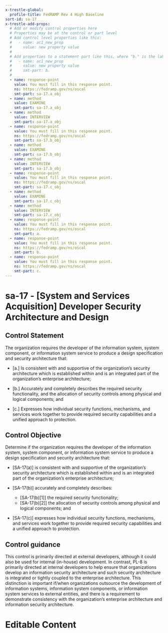 ```yaml
---
x-trestle-global:
  profile-title: FedRAMP Rev 4 High Baseline
sort-id: sa-17
x-trestle-add-props:
  # Add or modify control properties here
  # Properties may be at the control or part level
  # Add control level properties like this:
  #   - name: ac1_new_prop
  #     value: new property value
  #
  # Add properties to a statement part like this, where "b." is the label of the target statement part
  #   - name: ac1_new_prop
  #     value: new property value
  #     smt-part: b.
  #
  - name: response-point
    value: You must fill in this response point.
    ns: https://fedramp.gov/ns/oscal
    smt-part: sa-17.a_obj
  - name: method
    value: EXAMINE
    smt-part: sa-17.a_obj
  - name: method
    value: INTERVIEW
    smt-part: sa-17.a_obj
  - name: response-point
    value: You must fill in this response point.
    ns: https://fedramp.gov/ns/oscal
    smt-part: sa-17.b_obj
  - name: method
    value: EXAMINE
    smt-part: sa-17.b_obj
  - name: method
    value: INTERVIEW
    smt-part: sa-17.b_obj
  - name: response-point
    value: You must fill in this response point.
    ns: https://fedramp.gov/ns/oscal
    smt-part: sa-17.c_obj
  - name: method
    value: EXAMINE
    smt-part: sa-17.c_obj
  - name: method
    value: INTERVIEW
    smt-part: sa-17.c_obj
  - name: response-point
    value: You must fill in this response point.
    ns: https://fedramp.gov/ns/oscal
    smt-part: a.
  - name: response-point
    value: You must fill in this response point.
    ns: https://fedramp.gov/ns/oscal
    smt-part: b.
  - name: response-point
    value: You must fill in this response point.
    ns: https://fedramp.gov/ns/oscal
    smt-part: c.
---
```


# sa-17 - \[System and Services Acquisition\] Developer Security Architecture and Design

## Control Statement

The organization requires the developer of the information system, system component, or information system service to produce a design specification and security architecture that:

- \[a.\] Is consistent with and supportive of the organization’s security architecture which is established within and is an integrated part of the organization’s enterprise architecture;

- \[b.\] Accurately and completely describes the required security functionality, and the allocation of security controls among physical and logical components; and

- \[c.\] Expresses how individual security functions, mechanisms, and services work together to provide required security capabilities and a unified approach to protection.

## Control Objective

Determine if the organization requires the developer of the information system, system component, or information system service to produce a design specification and security architecture that:

- \[SA-17(a)\] is consistent with and supportive of the organization’s security architecture which is established within and is an integrated part of the organization’s enterprise architecture;

- \[SA-17(b)\] accurately and completely describes:

  - \[SA-17(b)[1]\] the required security functionality;
  - \[SA-17(b)[2]\] the allocation of security controls among physical and logical components; and

- \[SA-17(c)\] expresses how individual security functions, mechanisms, and services work together to provide required security capabilities and a unified approach to protection.

## Control guidance

This control is primarily directed at external developers, although it could also be used for internal (in-house) development. In contrast, PL-8 is primarily directed at internal developers to help ensure that organizations develop an information security architecture and such security architecture is integrated or tightly coupled to the enterprise architecture. This distinction is important if/when organizations outsource the development of information systems, information system components, or information system services to external entities, and there is a requirement to demonstrate consistency with the organization’s enterprise architecture and information security architecture.

# Editable Content

<!-- Make additions and edits below -->
<!-- The above represents the contents of the control as received by the profile, prior to additions. -->
<!-- If the profile makes additions to the control, they will appear below. -->
<!-- The above markdown may not be edited but you may edit the content below, and/or introduce new additions to be made by the profile. -->
<!-- If there is a yaml header at the top, parameter values may be edited. Use --set-parameters to incorporate the changes during assembly. -->
<!-- The content here will then replace what is in the profile for this control, after running profile-assemble. -->
<!-- The added parts in the profile for this control are below.  You may edit them and/or add new ones. -->
<!-- Each addition must have a heading either of the form ## Control my_addition_name -->
<!-- or ## Part a. (where the a. refers to one of the control statement labels.) -->
<!-- "## Control" parts are new parts added after the statement part. -->
<!-- "## Part" parts are new parts added into the top-level statement part with that label. -->
<!-- Subparts may be added with nested hash levels of the form ### My Subpart Name -->
<!-- underneath the parent ## Control or ## Part being added -->
<!-- See https://ibm.github.io/compliance-trestle/tutorials/ssp_profile_catalog_authoring/ssp_profile_catalog_authoring for guidance. -->
